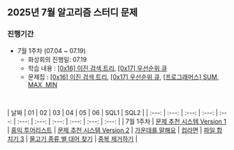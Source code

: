 ## 2025년 7월 알고리즘 스터디 문제

### 진행기간
- 7월 1주차 (07.04 ~ 07.19)
    - 화상회의 진행일: 07.19
    - 학습 내용 : [[0x16] 이진 검색 트리](https://blog.encrypted.gg/1013), [[0x17] 우선순위 큐](https://blog.encrypted.gg/1015)
    - 문제집 : [[0x16] 이진 검색 트리](https://github.com/encrypted-def/basic-algo-lecture/blob/master/workbook/0x16.md), [[0x17] 우선순위 큐](https://github.com/encrypted-def/basic-algo-lecture/blob/master/workbook/0x17.md), [[프로그래머스] SUM, MAX, MIN](https://school.programmers.co.kr/learn/courses/30/parts/17043)
<br />

| 날짜 | 01 | 02 | 03 | 04 | 05 | 06 | SQL1 | SQL2 |
| :---: | :---: | :---: | :---: | :---: | :---: | :---: | :---: | :---: | :---: | :---: |
| 7월 1주차 | [문제 추천 시스템 Version 1](https://www.acmicpc.net/problem/21939) | [홍익 투어리스트](https://www.acmicpc.net/problem/23326) | [문제 추천 시스템 Version 2](https://www.acmicpc.net/problem/21944) | [가운데를 말해요](https://www.acmicpc.net/problem/1655) | [컵라면](https://www.acmicpc.net/problem/1781) | [파일 합치기 3](https://www.acmicpc.net/problem/13975) | [물고기 종류 별 대어 찾기](https://school.programmers.co.kr/learn/courses/30/lessons/293261) | [중복 제거하기](https://school.programmers.co.kr/learn/courses/30/lessons/59408) |
